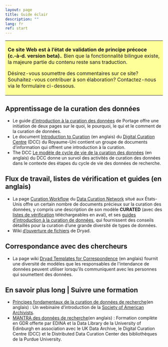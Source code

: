 ```yaml
---
layout: page
title: Guide éclair
description: ""
lang: fr
ref: start
---
```


<table style="background-color: #ffff99;">
<tbody>
<tr>
<td>
<p><b>Ce site Web est à l’état de validation de principe précoce (c.‑à‑d. version beta).</b>. Bien que la fonctionnalité bilingue existe, la majeure partie du contenu reste sans traduction.</p>
<p>Désirez-vous soumettre des commentaires sur ce site? Souhaitez-vous contribuer à son élaboration? Contactez-nous via le formulaire ci-dessous.</p>
</td>
</tr>
</tbody>
</table>

## Apprentissage de la curation des données
* Le guide [d’introduction à la curation des données](https://github.com/portage-CEG/portage-ceg.github.io/raw/master/assets/doc/Curation_Primer_Aug2019_FR.pdf) de Portage offre une initiation de deux pages sur le quoi, le pourquoi, le qui et le comment de la curation de données.
* Le document [Introduction to Curation](https://www.dcc.ac.uk/guidance/briefing-papers/introduction-curation) (en anglais) du [Digital Curation Centre](https://www.dcc.ac.uk/) (DCC) du Royaume-Uni contient un groupe de documents d’information qui offrent une introduction à la curation.
* The DCC [Le modèle de cycle de vie de la curation des données](https://www.dcc.ac.uk/guidance/curation-lifecycle-model) (en anglais) du DCC donne un survol des activités de curation des données dans le contexte des étapes du cycle de vie des données de recherche.

## Flux de travail, listes de vérification et guides (en anglais)
* La page [Curation Workflow](https://datacurationnetwork.org/outputs/workflows/) du [Data Curation Network](http://datacurationnetwork.org/) situé aux États-Unis offre un certain nombre de documents précieux sur la curation des données, y compris une description de son modèle **CURATED** (avec des [listes de vérification](https://docs.google.com/document/d/1RWt2obXOOeJRRFmVo9VAkl4h41cL33Zm5YYny3hbPZ8/edit) téléchargeables en aval), et ses [guides d’introduction à la curation de données](https://github.com/DataCurationNetwork/data-primers), qui fournissent des conseils détaillés pour la curation d’une grande diversité de types de données.
* Wiki [d’ouverture de fichiers](https://web.archive.org/web/20201202070622/http://wiki.datadryad.org/Opening_Files) de Dryad.

## Correspondance avec des chercheurs
* La page wiki [Dryad Templates for Correspondence](https://web.archive.org/web/20210115185724/http://wiki.datadryad.org/Templates_for_Correspondence) (en anglais) fournit une diversité de modèles que les responsables de l'intendance de données peuvent utiliser lorsqu’ils communiquent avec les personnes qui soumettent des données.

## En savoir plus long | Suivre une formation
* [Principes fondamentaux de la curation de données de recherche](https://www2.archivists.org/prof-education/course-catalog/fundamentals-of-research-data-curation)(en anglais) : Un webinaire d’introduction de la [Society of American Archivists](https://www2.archivists.org).
* [MANTRA des données de recherche](https://mantra.edina.ac.uk/libtraining.html)(en anglais) : Formation complète en GDR offerte par EDINA et la Data Library de la University of Edinburgh en association avec le UK Data Archive, le Digital Curation Centre (DCC) et le Distributed Data Curation Center des bibliothèques de la Purdue University.


 

  
